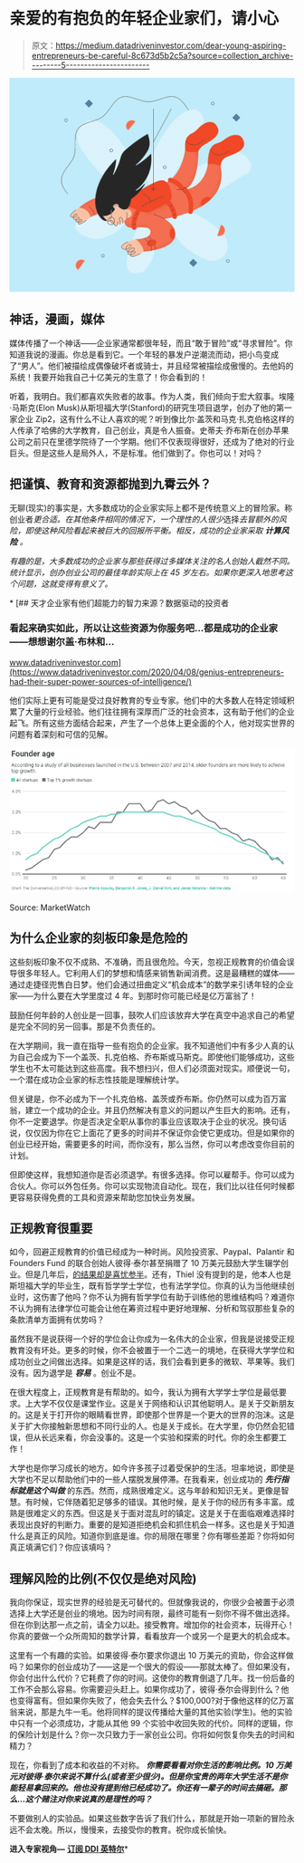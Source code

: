 # 亲爱的有抱负的年轻企业家们，请小心

> 原文：<https://medium.datadriveninvestor.com/dear-young-aspiring-entrepreneurs-be-careful-8c673d5b2c5a?source=collection_archive---------5----------------------->

![](img/eca39dbee62ba759ffcf8d15ddaa0834.png)

## 神话，漫画，媒体

媒体传播了一个神话——企业家通常都很年轻，而且“敢于冒险”或“寻求冒险”。你知道我说的漫画。你总是看到它。一个年轻的暴发户逆潮流而动，把小鸟变成了“男人”。他们被描绘成偶像破坏者或骑士，并且经常被描绘成傲慢的。去他妈的系统！我要开始我自己十亿美元的生意了！你会看到的！

听着，我明白。我们都喜欢失败者的故事。作为人类，我们倾向于宏大叙事。埃隆·马斯克(Elon Musk)从斯坦福大学(Stanford)的研究生项目退学，创办了他的第一家企业 Zip2，这有什么不让人喜欢的呢？听到像比尔·盖茨和马克·扎克伯格这样的人传承了哈佛的大学教育，自己创业，真是令人振奋。史蒂夫·乔布斯在创办苹果公司之前只在里德学院待了一个学期。他们不仅表现得很好，还成为了绝对的行业巨头。但是这些人是局外人，不是标准。他们做到了。你也可以！对吗？

## 把谨慎、教育和资源都抛到九霄云外？

无聊(现实)的事实是，大多数成功的企业家实际上都不是传统意义上的冒险家。称创业者*更合适。在其他条件相同的情况下，一个理性的人很少*选择*去冒额外的风险，即使这种风险看起来被巨大的回报所平衡。相反，成功的企业家采取 ***计算风险*** 。*

*有趣的是，大多数成功的企业家与那些获得过多媒体关注的名人创始人截然不同。统计显示，创办创业公司的最佳年龄实际上在 45 岁左右。如果你更深入地思考这个问题，这就变得有意义了。*

*[](https://www.datadriveninvestor.com/2020/04/08/genius-entrepreneurs-had-their-super-power-sources-of-intelligence/) [## 天才企业家有他们超能力的智力来源？数据驱动的投资者

### 看起来确实如此，所以让这些资源为你服务吧...都是成功的企业家——想想谢尔盖·布林和…

www.datadriveninvestor.com](https://www.datadriveninvestor.com/2020/04/08/genius-entrepreneurs-had-their-super-power-sources-of-intelligence/) 

他们实际上更有可能是受过良好教育的专业专家。他们中的大多数人在特定领域积累了大量的行业经验。他们往往拥有深厚而广泛的社会资本，这有助于他们的企业起飞。所有这些方面结合起来，产生了一个总体上更全面的个人，他对现实世界的问题有着深刻和可信的见解。

![](img/da3f05d50770f7b12955c513aa703509.png)

Source: MarketWatch

## 为什么企业家的刻板印象是危险的

这些刻板印象不仅不成熟、不准确，而且很危险。今天，忽视正规教育的价值会误导很多年轻人。它利用人们的梦想和情感来销售新闻消费。这是最糟糕的媒体——通过走捷径兜售白日梦。他们会通过扭曲定义“机会成本”的数学来引诱年轻的企业家——为什么要在大学里度过 4 年。到那时你可能已经是亿万富翁了！

鼓励任何年龄的人创业是一回事，鼓吹人们应该放弃大学在真空中追求自己的希望是完全不同的另一回事。那是不负责任的。

在大学期间，我一直在指导一些有抱负的企业家。我不知道他们中有多少人真的认为自己会成为下一个盖茨、扎克伯格、乔布斯或马斯克。即使他们能够成功，这些学生也不太可能达到这些高度。我不想扫兴，但人们必须面对现实。顺便说一句，一个潜在成功企业家的标志性技能是理解统计学。

但关键是，你不必成为下一个扎克伯格、盖茨或乔布斯。你仍然可以成为百万富翁，建立一个成功的企业。并且仍然解决有意义的问题以产生巨大的影响。还有，你不一定要退学。你是否决定全职从事你的事业应该取决于企业的状况。换句话说，仅仅因为你在它上面花了更多的时间并不保证你会使它更成功。但是如果你的创业已经开始，需要更多的时间，而你没有，那么当然，你可以考虑改变你目前的计划。

但即使这样，我想知道你是否必须退学。有很多选择。你可以雇帮手。你可以成为合伙人。你可以外包任务。你可以实现物流自动化。现在，我们比以往任何时候都更容易获得免费的工具和资源来帮助您加快业务发展。

## 正规教育很重要

如今，回避正规教育的价值已经成为一种时尚。风险投资家、Paypal、Palantir 和 Founders Fund 的联合创始人彼得·泰尔甚至捐赠了 10 万美元鼓励大学生辍学创业。但是几年后，[的结果却是喜忧参半](https://www.businessinsider.com/peter-thiel-fellowship-mixed-results-2015-2)。还有，Thiel 没有提到的是，他本人也是斯坦福大学的毕业生，既有哲学学士学位，也有法学学位。你真的认为当他继续创业时，这伤害了他吗？你不认为拥有哲学学位有助于训练他的思维结构吗？难道你不认为拥有法律学位可能会让他在筹资过程中更好地理解、分析和驾驭那些复杂的条款清单方面拥有优势吗？

虽然我不是说获得一个好的学位会让你成为一名伟大的企业家，但我是说接受正规教育没有坏处。更多的时候，你不会被置于一个二选一的境地，在获得大学学位和成功创业之间做出选择。如果是这样的话，我们会看到更多的微软、苹果等。我们没有。因为退学是 ***容易*** 。创业不是。

在很大程度上，正规教育是有帮助的。如今，我认为拥有大学学士学位是最低要求。上大学不仅仅是课堂作业。这是关于网络和认识其他聪明人。是关于交新朋友的。这是关于打开你的眼睛看世界，即使那个世界是一个更大的世界的泡沫。这是关于扩大你接触新思想和不同行业的人。也是关于成长。在大学里，你仍然会犯错误，但从长远来看，你会没事的。这是一个实验和探索的时代。你的余生都要工作！

大学也是你学习成长的地方。如今许多孩子过着受保护的生活。坦率地说，即使是大学也不足以帮助他们中的一些人摆脱发展停滞。在我看来，创业成功的 ***先行指标就是这个叫做*** 的东西。然而，成熟很难定义。这与年龄和知识无关。更像是智慧。有时候，它伴随着犯足够多的错误。其他时候，是关于你的经历有多丰富。成熟是很难定义的东西。但这是关于面对混乱时的镇定。这是关于在面临艰难选择时表现出良好的判断力。重要的是知道拒绝机会和抓住机会一样多。这也是关于知道什么是真正的风险。知道你到底是谁。你的局限在哪里？你有哪些差距？你将如何真正填满它们？你应该填吗？

## 理解风险的比例(不仅仅是绝对风险)

我向你保证，现实世界的经验是无可替代的。但就像我说的，你很少会被置于必须选择上大学还是创业的境地。因为时间有限，最终可能有一刻你不得不做出选择。但在你到达那一点之前，请全力以赴。接受教育。增加你的社会资本，玩得开心！你真的要做一个众所周知的数学计算，看看放弃一个或另一个是更大的机会成本。

这里有一个有趣的实验。如果彼得·泰尔要求你退出 10 万美元的资助，你会这样做吗？如果你的创业成功了——这是一个很大的假设——那就太棒了。但如果没有，你会付出什么代价？它耗费了你的时间。这使你的教育倒退了几年。找一份后备的工作不会那么容易。你需要迎头赶上。如果你成功了，彼得·泰尔会得到什么？他也变得富有。但如果你失败了，他会失去什么？$100,000?对于像他这样的亿万富翁来说，那是九牛一毛。他将同样的提议传播给大量的其他实验(学生)。他的实验中只有一个必须成功，才能从其他 99 个实验中收回失败的代价。同样的逻辑，你的保险计划是什么？你一次只致力于一家创业公司。你将如何恢复你失去的时间和精力？

现在，你看到了成本和收益的不对称。 ***你需要看看对你生活的影响比例。10 万美元对彼得·泰尔来说不算什么(或者至少很少)。但是你宝贵的两年大学生活不是你能轻易拿回来的。他也没有提到他已经成功了。你还有一辈子的时间去搞砸。那么…这个赌注对你来说真的是理性的吗？***

不要做别人的实验品。如果这些数字告诉了我们什么，那就是开始一项新的冒险永远不会太晚。所以，慢慢来，去接受你的教育。祝你成长愉快。

**进入专家视角—** [**订阅 DDI 英特尔**](https://datadriveninvestor.com/ddi-intel)*